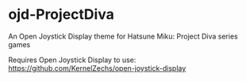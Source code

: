 # ojd-ProjectDiva
An Open Joystick Display theme for Hatsune Miku: Project Diva series games

Requires Open Joystick Display to use: https://github.com/KernelZechs/open-joystick-display
